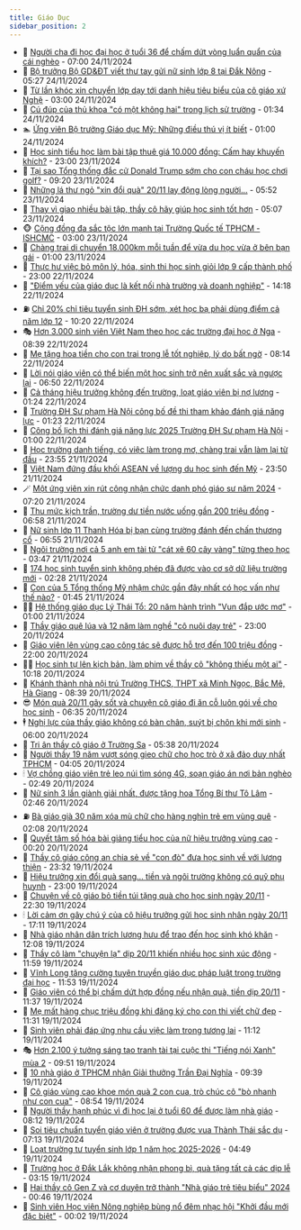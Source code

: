 ```yaml
---
title: Giáo Dục
sidebar_position: 2
---
```


<!-- dantri-giao-duc:START -->
- 🤡 [Người cha đi học đại học ở tuổi 36 để chấm dứt vòng luẩn quẩn của cái nghèo](https://dantri.com.vn/giao-duc/nguoi-cha-di-hoc-dai-hoc-o-tuoi-36-de-cham-dut-vong-luan-quan-cua-cai-ngheo-20241120103827034.htm) - 07:00 24/11/2024
- 🗽 [Bộ trưởng Bộ GD&amp;ĐT viết thư tay gửi nữ sinh lớp 8 tại Đắk Nông](https://dantri.com.vn/giao-duc/bo-truong-bo-gddt-viet-thu-tay-gui-nu-sinh-lop-8-tai-dak-nong-20241124120327238.htm) - 05:27 24/11/2024
- 🚦 [Từ lần khóc xin chuyển lớp dạy tới danh hiệu tiêu biểu của cô giáo xứ Nghệ](https://dantri.com.vn/giao-duc/tu-lan-khoc-xin-chuyen-lop-day-toi-danh-hieu-tieu-bieu-cua-co-giao-xu-nghe-20241123194832396.htm) - 03:00 24/11/2024
- 🌋 [Cú đúp của thủ khoa &quot;có một không hai&quot; trong lịch sử trường](https://dantri.com.vn/giao-duc/cu-dup-cua-thu-khoa-co-mot-khong-hai-trong-lich-su-truong-20241124082045756.htm) - 01:34 24/11/2024
- 🏊 [Ứng viên Bộ trưởng Giáo dục Mỹ: Những điều thú vị ít biết](https://dantri.com.vn/giao-duc/ung-vien-bo-truong-giao-duc-my-nhung-dieu-thu-vi-it-biet-20241123152323113.htm) - 01:00 24/11/2024
- 🎃 [Học sinh tiểu học làm bài tập thuê giá 10.000 đồng: Cấm hay khuyến khích?](https://dantri.com.vn/giao-duc/hoc-sinh-tieu-hoc-lam-bai-tap-thue-gia-10000-dong-cam-hay-khuyen-khich-20241123202909402.htm) - 23:00 23/11/2024
- 💄 [Tại sao Tổng thống đắc cử Donald Trump sớm cho con cháu học chơi golf?](https://dantri.com.vn/giao-duc/tai-sao-tong-thong-dac-cu-donald-trump-som-cho-con-chau-hoc-choi-golf-20241122153448229.htm) - 09:20 23/11/2024
- 🦅 [Những lá thư ngỏ &quot;xin đổi quà&quot; 20/11 lay động lòng người...](https://dantri.com.vn/giao-duc/nhung-la-thu-ngo-xin-doi-qua-2011-lay-dong-long-nguoi-20241123124106066.htm) - 05:52 23/11/2024
- 🚦 [Thay vì giao nhiều bài tập, thầy cô hãy giúp học sinh tốt hơn](https://dantri.com.vn/giao-duc/thay-vi-giao-nhieu-bai-tap-thay-co-hay-giup-hoc-sinh-tot-hon-20241123115822645.htm) - 05:07 23/11/2024
- 🐵 [Cộng đồng đa sắc tộc lớn mạnh tại Trường Quốc tế TPHCM - ISHCMC](https://dantri.com.vn/giao-duc/cong-dong-da-sac-toc-lon-manh-tai-truong-quoc-te-tphcm-ishcmc-20241123091746417.htm) - 03:00 23/11/2024
- 🐘 [Chàng trai di chuyển 18.000km mỗi tuần để vừa du học vừa ở bên bạn gái](https://dantri.com.vn/giao-duc/chang-trai-di-chuyen-18000km-moi-tuan-de-vua-du-hoc-vua-o-ben-ban-gai-20241117102109077.htm) - 01:00 23/11/2024
- 🦏 [Thực hư việc bỏ môn lý, hóa, sinh thi học sinh giỏi lớp 9 cấp thành phố](https://dantri.com.vn/giao-duc/thuc-hu-viec-bo-mon-ly-hoa-sinh-thi-hoc-sinh-gioi-lop-9-cap-thanh-pho-20241122182805112.htm) - 23:00 22/11/2024
- 💼 [&quot;Điểm yếu của giáo dục là kết nối nhà trường và doanh nghiệp&quot;](https://dantri.com.vn/giao-duc/diem-yeu-cua-giao-duc-la-ket-noi-nha-truong-va-doanh-nghiep-20241122204055755.htm) - 14:18 22/11/2024
- ⛽️ [Chỉ 20% chỉ tiêu tuyển sinh ĐH sớm, xét học bạ phải dùng điểm cả năm lớp 12](https://dantri.com.vn/giao-duc/chi-20-chi-tieu-tuyen-sinh-dh-som-xet-hoc-ba-phai-dung-diem-ca-nam-lop-12-20241122171716558.htm) - 10:20 22/11/2024
- 🎭 [Hơn 3.000 sinh viên Việt Nam theo học các trường đại học ở Nga](https://dantri.com.vn/giao-duc/hon-3000-sinh-vien-viet-nam-theo-hoc-cac-truong-dai-hoc-o-nga-20241122150734944.htm) - 08:39 22/11/2024
- 🎃 [Mẹ tặng hoa tiền cho con trai trong lễ tốt nghiệp, lý do bất ngờ](https://dantri.com.vn/giao-duc/me-tang-hoa-tien-cho-con-trai-trong-le-tot-nghiep-ly-do-bat-ngo-20241122143351712.htm) - 08:14 22/11/2024
- 🚀 [Lời nói giáo viên có thể biến một học sinh trở nên xuất sắc và ngược lại](https://dantri.com.vn/giao-duc/loi-noi-giao-vien-co-the-bien-mot-hoc-sinh-tro-nen-xuat-sac-va-nguoc-lai-20241122133340011.htm) - 06:50 22/11/2024
- 👀 [Cả tháng hiệu trưởng không đến trường, loạt giáo viên bị nợ lương](https://dantri.com.vn/giao-duc/ca-thang-hieu-truong-khong-den-truong-loat-giao-vien-bi-no-luong-20241120152953737.htm) - 01:24 22/11/2024
- 🌝 [Trường ĐH Sư phạm Hà Nội công bố đề thi tham khảo đánh giá năng lực](https://dantri.com.vn/giao-duc/truong-dh-su-pham-ha-noi-cong-bo-de-thi-tham-khao-danh-gia-nang-luc-20241122081714837.htm) - 01:23 22/11/2024
- 🤗 [Công bố lịch thi đánh giá năng lực 2025 Trường ĐH Sư phạm Hà Nội](https://dantri.com.vn/giao-duc/cong-bo-lich-thi-danh-gia-nang-luc-2025-truong-dh-su-pham-ha-noi-20241122075546266.htm) - 01:00 22/11/2024
- 🦄 [Học trường danh tiếng, có việc làm trong mơ, chàng trai vẫn làm lại từ đầu](https://dantri.com.vn/giao-duc/hoc-truong-danh-tieng-co-viec-lam-trong-mo-chang-trai-van-lam-lai-tu-dau-20241118170059653.htm) - 23:55 21/11/2024
- 🦍 [Việt Nam đứng đầu khối ASEAN về lượng du học sinh đến Mỹ](https://dantri.com.vn/giao-duc/viet-nam-dung-dau-khoi-asean-ve-luong-du-hoc-sinh-den-my-20241121213239770.htm) - 23:50 21/11/2024
- 🪄 [Một ứng viên xin rút công nhận chức danh phó giáo sư năm 2024](https://dantri.com.vn/giao-duc/mot-ung-vien-xin-rut-cong-nhan-chuc-danh-pho-giao-su-nam-2024-20241121141627636.htm) - 07:20 21/11/2024
- 🦆 [Thu mức kịch trần, trường dư tiền nước uống gần 200 triệu đồng](https://dantri.com.vn/giao-duc/thu-muc-kich-tran-truong-du-tien-nuoc-uong-gan-200-trieu-dong-20241121134802475.htm) - 06:58 21/11/2024
- 🚀 [Nữ sinh lớp 11 Thanh Hóa bị bạn cùng trường đánh đến chấn thương cổ](https://dantri.com.vn/giao-duc/nu-sinh-lop-11-thanh-hoa-bi-ban-cung-truong-danh-den-chan-thuong-co-20241121122848970.htm) - 06:55 21/11/2024
- 🦒 [Ngôi trường nơi cả 5 anh em tài tử &quot;cát xê 60 cây vàng&quot; từng theo học](https://dantri.com.vn/giao-duc/ngoi-truong-noi-ca-5-anh-em-tai-tu-cat-xe-60-cay-vang-tung-theo-hoc-20241121095808590.htm) - 03:47 21/11/2024
- 🤡 [174 học sinh tuyển sinh không phép đã được vào cơ sở dữ liệu trường mới](https://dantri.com.vn/giao-duc/174-hoc-sinh-tuyen-sinh-khong-phep-da-duoc-vao-co-so-du-lieu-truong-moi-20241121092503414.htm) - 02:28 21/11/2024
- 🤔 [Con của 5 Tổng thống Mỹ nhậm chức gần đây nhất có học vấn như thế nào?](https://dantri.com.vn/giao-duc/con-cua-5-tong-thong-my-nham-chuc-gan-day-nhat-co-hoc-van-nhu-the-nao-20241120220657690.htm) - 01:45 21/11/2024
- 🧑‍💻 [Hệ thống giáo dục Lý Thái Tổ: 20 năm hành trình &quot;Vun đắp ước mơ&quot;](https://dantri.com.vn/giao-duc/he-thong-giao-duc-ly-thai-to-20-nam-hanh-trinh-vun-dap-uoc-mo-20241121074039872.htm) - 01:00 21/11/2024
- 🤡 [Thầy giáo quê lúa và 12 năm làm nghề &quot;cô nuôi dạy trẻ&quot;](https://dantri.com.vn/giao-duc/thay-giao-que-lua-va-12-nam-lam-nghe-co-nuoi-day-tre-20241120033952330.htm) - 23:00 20/11/2024
- 🧠 [Giáo viên lên vùng cao công tác sẽ được hỗ trợ đến 100 triệu đồng](https://dantri.com.vn/giao-duc/giao-vien-len-vung-cao-cong-tac-se-duoc-ho-tro-den-100-trieu-dong-20241120173856380.htm) - 22:00 20/11/2024
- 🧑‍💻 [Học sinh tự lên kịch bản, làm phim về thầy cô &quot;không thiếu một ai&quot;](https://dantri.com.vn/giao-duc/hoc-sinh-tu-len-kich-ban-lam-phim-ve-thay-co-khong-thieu-mot-ai-20241120133047192.htm) - 10:18 20/11/2024
- 🧠 [Khánh thành nhà nội trú Trường THCS, THPT xã Minh Ngọc, Bắc Mê, Hà Giang](https://dantri.com.vn/giao-duc/khanh-thanh-nha-noi-tru-truong-thcs-thpt-xa-minh-ngoc-bac-me-ha-giang-20241120152619991.htm) - 08:39 20/11/2024
- 😎 [Món quà 20/11 gây sốt và chuyện cô giáo đi ăn cỗ luôn gói về cho học sinh](https://dantri.com.vn/giao-duc/mon-qua-2011-gay-sot-va-chuyen-co-giao-di-an-co-luon-goi-ve-cho-hoc-sinh-20241119212716380.htm) - 06:35 20/11/2024
- 🕴 [Nghị lực của thầy giáo không có bàn chân, suýt bị chôn khi mới sinh](https://dantri.com.vn/giao-duc/nghi-luc-cua-thay-giao-khong-co-ban-chan-suyt-bi-chon-khi-moi-sinh-20241120083729625.htm) - 06:00 20/11/2024
- 🧠 [Tri ân thầy cô giáo ở Trường Sa](https://dantri.com.vn/giao-duc/tri-an-thay-co-giao-o-truong-sa-20241120123205338.htm) - 05:38 20/11/2024
- 🚀 [Người thầy 19 năm vượt sóng gieo chữ cho học trò ở xã đảo duy nhất TPHCM](https://dantri.com.vn/giao-duc/nguoi-thay-19-nam-vuot-song-gieo-chu-cho-hoc-tro-o-xa-dao-duy-nhat-tphcm-20241120064722575.htm) - 04:05 20/11/2024
- 🕯 [Vợ chồng giáo viên trẻ leo núi tìm sóng 4G, soạn giáo án nơi bản nghèo](https://dantri.com.vn/giao-duc/vo-chong-giao-vien-tre-leo-nui-tim-song-4g-soan-giao-an-noi-ban-ngheo-20241119162106221.htm) - 02:49 20/11/2024
- 🧰 [Nữ sinh 3 lần giành giải nhất, được tặng hoa Tổng Bí thư Tô Lâm](https://dantri.com.vn/giao-duc/nu-sinh-3-lan-gianh-giai-nhat-duoc-tang-hoa-tong-bi-thu-to-lam-20241120001117999.htm) - 02:46 20/11/2024
- ⛽️ [Bà giáo già 30 năm xóa mù chữ cho hàng nghìn trẻ em vùng quê](https://dantri.com.vn/giao-duc/ba-giao-gia-30-nam-xoa-mu-chu-cho-hang-nghin-tre-em-vung-que-20241119111900476.htm) - 02:08 20/11/2024
- 🤖 [Quyết tâm số hóa bài giảng tiểu học của nữ hiệu trưởng vùng cao](https://dantri.com.vn/giao-duc/quyet-tam-so-hoa-bai-giang-tieu-hoc-cua-nu-hieu-truong-vung-cao-20241120071955803.htm) - 00:20 20/11/2024
- 🦍 [Thầy cô giáo công an chia sẻ về &quot;con đò&quot; đưa học sinh về với lương thiện](https://dantri.com.vn/giao-duc/thay-co-giao-cong-an-chia-se-ve-con-do-dua-hoc-sinh-ve-voi-luong-thien-20241119185139325.htm) - 23:32 19/11/2024
- 🐘 [Hiệu trưởng xin đổi quà sang... tiền và ngôi trường không có quỹ phụ huynh](https://dantri.com.vn/giao-duc/hieu-truong-xin-doi-qua-sang-tien-va-ngoi-truong-khong-co-quy-phu-huynh-20241119152414308.htm) - 23:00 19/11/2024
- 🌊 [Chuyện về cô giáo bỏ tiền túi tặng quà cho học sinh ngày 20/11](https://dantri.com.vn/giao-duc/chuyen-ve-co-giao-bo-tien-tui-tang-qua-cho-hoc-sinh-ngay-2011-20241119152537698.htm) - 22:30 19/11/2024
- 🕯 [Lời cảm ơn gây chú ý của cô hiệu trưởng gửi học sinh nhân ngày 20/11](https://dantri.com.vn/giao-duc/loi-cam-on-gay-chu-y-cua-co-hieu-truong-gui-hoc-sinh-nhan-ngay-2011-20241119215310669.htm) - 17:11 19/11/2024
- 🐎 [Nhà giáo nhân dân trích lương hưu để trao đến học sinh khó khăn](https://dantri.com.vn/giao-duc/nha-giao-nhan-dan-trich-luong-huu-de-trao-den-hoc-sinh-kho-khan-20241119173326911.htm) - 12:08 19/11/2024
- 🐻 [Thầy cô làm &quot;chuyện lạ&quot; dịp 20/11 khiến nhiều học sinh xúc động](https://dantri.com.vn/giao-duc/thay-co-lam-chuyen-la-dip-2011-khien-nhieu-hoc-sinh-xuc-dong-20241119162553802.htm) - 11:59 19/11/2024
- 🐎 [Vĩnh Long tăng cường tuyên truyền giáo dục pháp luật trong trường đại học](https://dantri.com.vn/giao-duc/vinh-long-tang-cuong-tuyen-truyen-giao-duc-phap-luat-trong-truong-dai-hoc-20241119162525216.htm) - 11:53 19/11/2024
- 🫣 [Giáo viên có thể bị chấm dứt hợp đồng nếu nhận quà, tiền dịp 20/11](https://dantri.com.vn/giao-duc/giao-vien-co-the-bi-cham-dut-hop-dong-neu-nhan-qua-tien-dip-2011-20241119164601424.htm) - 11:37 19/11/2024
- 🤭 [Mẹ mất hàng chục triệu đồng khi đăng ký cho con thi viết chữ đẹp](https://dantri.com.vn/giao-duc/me-mat-hang-chuc-trieu-dong-khi-dang-ky-cho-con-thi-viet-chu-dep-20241119172312844.htm) - 11:31 19/11/2024
- 🥳 [Sinh viên phải đáp ứng nhu cầu việc làm trong tương lai](https://dantri.com.vn/giao-duc/sinh-vien-phai-dap-ung-nhu-cau-viec-lam-trong-tuong-lai-20241119152408555.htm) - 11:12 19/11/2024
- 🎭 [Hơn 2.100 ý tưởng sáng tạo tranh tài tại cuộc thi &quot;Tiếng nói Xanh&quot; mùa 2](https://dantri.com.vn/giao-duc/hon-2100-y-tuong-sang-tao-tranh-tai-tai-cuoc-thi-tieng-noi-xanh-mua-2-20241119163215607.htm) - 09:51 19/11/2024
- 🥸 [10 nhà giáo ở TPHCM nhận Giải thưởng Trần Đại Nghĩa](https://dantri.com.vn/giao-duc/10-nha-giao-o-tphcm-nhan-giai-thuong-tran-dai-nghia-20241119162408737.htm) - 09:39 19/11/2024
- 🦣 [Cô giáo vùng cao khoe món quà 2 con cua, trò chúc cô &quot;bò nhanh như con cua&quot;](https://dantri.com.vn/lao-dong-viec-lam/co-giao-vung-cao-khoe-mon-qua-2-con-cua-tro-chuc-co-bo-nhanh-nhu-con-cua-20241119152236701.htm) - 08:54 19/11/2024
- 🤔 [Người thầy hạnh phúc vì đi học lại ở tuổi 60 để được làm nhà giáo](https://dantri.com.vn/giao-duc/nguoi-thay-hanh-phuc-vi-di-hoc-lai-o-tuoi-60-de-duoc-lam-nha-giao-20241119110640619.htm) - 08:12 19/11/2024
- 🦣 [Soi tiêu chuẩn tuyển giáo viên ở trường được vua Thành Thái sắc dụ](https://dantri.com.vn/giao-duc/soi-tieu-chuan-tuyen-giao-vien-o-truong-duoc-vua-thanh-thai-sac-du-20241119123141094.htm) - 07:13 19/11/2024
- 🐲 [Loạt trường tư tuyển sinh lớp 1 năm học 2025-2026](https://dantri.com.vn/giao-duc/loat-truong-tu-tuyen-sinh-lop-1-nam-hoc-2025-2026-20241119114433078.htm) - 04:49 19/11/2024
- 🔭 [Trường học ở Đắk Lắk không nhận phong bì, quà tặng tất cả các dịp lễ](https://dantri.com.vn/giao-duc/truong-hoc-o-dak-lak-khong-nhan-phong-bi-qua-tang-tat-ca-cac-dip-le-20241119090651869.htm) - 03:15 19/11/2024
- 🥷 [Hai thầy cô Gen Z và cơ duyên trở thành &quot;Nhà giáo trẻ tiêu biểu&quot; 2024](https://dantri.com.vn/giao-duc/hai-thay-co-gen-z-va-co-duyen-tro-thanh-nha-giao-tre-tieu-bieu-2024-20241119010347325.htm) - 00:46 19/11/2024
- 🎊 [Sinh viên Học viện Nông nghiệp bùng nổ đêm nhạc hội &quot;Khởi đầu mới đặc biệt&quot;](https://dantri.com.vn/giao-duc/sinh-vien-hoc-vien-nong-nghiep-bung-no-dem-nhac-hoi-khoi-dau-moi-dac-biet-20241119111601168.htm) - 00:02 19/11/2024<!-- dantri-giao-duc:END -->
